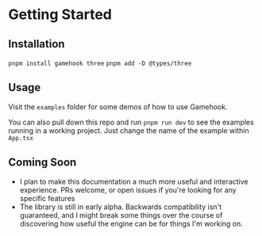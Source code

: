 # Getting Started

## Installation

`pnpm install gamehook three`
`pnpm add -D @types/three`

## Usage

Visit the `examples` folder for some demos of how to use Gamehook.

You can also pull down this repo and run `pnpm run dev` to see the examples running in a working project. Just change the name of the example within `App.tsx`

## Coming Soon

- I plan to make this documentation a much more useful and interactive experience. PRs welcome, or open issues if you're looking for any specific features
- The library is still in early alpha. Backwards compatibility isn't guaranteed, and I might break some things over the course of discovering how useful the engine can be for things I'm working on.
